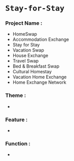# `Stay-for-Stay`

### Project Name :
- HomeSwap
- Accommodation Exchange
- Stay for Stay
- Vacation Swap
- House Exchange
- Travel Swap
- Bed & Breakfast Swap
- Cultural Homestay
- Vacation Home Exchange
- Home Exchange Network

### Theme :
-

### Feature :
-

### Function :
-
